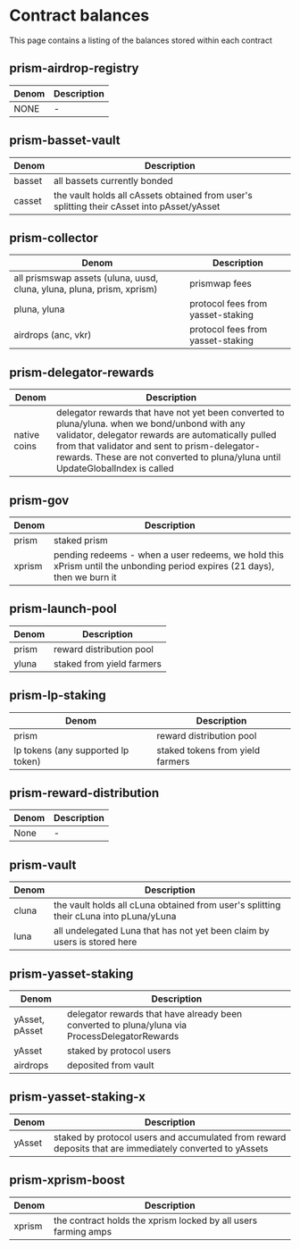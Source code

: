 # Contract balances 
This page contains a listing of the balances stored within each contract

## prism-airdrop-registry
| Denom | Description |
| - | - |
| NONE | - |

## prism-basset-vault

| Denom | Description |
| - | - |
| basset | all bassets currently bonded |
| casset |  the vault holds all cAssets obtained from user's splitting their cAsset into pAsset/yAsset |

## prism-collector

| Denom | Description |
| - | - |
| all prismswap assets (uluna, uusd, cluna, yluna, pluna, prism, xprism) | prismwap fees |
| pluna, yluna | protocol fees from yasset-staking |
| airdrops (anc, vkr) | protocol fees from yasset-staking |

## prism-delegator-rewards

| Denom | Description |
| - | - |
| native coins |  delegator rewards that have not yet been converted to pluna/yluna.  when we bond/unbond with any validator, delegator rewards are automatically pulled from that validator and sent to prism-delegator-rewards.  These are not converted to pluna/yluna until UpdateGlobalIndex is called |

## prism-gov

| Denom | Description |
| - | - |
| prism | staked prism |
| xprism | pending redeems - when a user redeems, we hold this xPrism until the unbonding period expires (21 days), then we burn it |

## prism-launch-pool

| Denom | Description |
| - | - |
| prism | reward distribution pool |
| yluna | staked from yield farmers |

## prism-lp-staking

| Denom | Description |
| - | - |
| prism | reward distribution pool |
| lp tokens (any supported lp token) | staked tokens from yield farmers |

## prism-reward-distribution

| Denom | Description |
| - | - |
| None | - |

## prism-vault
| Denom | Description |
| - | - |
| cluna | the vault holds all cLuna obtained from user's splitting their cLuna into pLuna/yLuna |
| luna | all undelegated Luna that has not yet been claim by users is stored here |

## prism-yasset-staking
| Denom | Description |
| - | - |
| yAsset, pAsset | delegator rewards that have already been converted to pluna/yluna via ProcessDelegatorRewards |
| yAsset | staked by protocol users |
| airdrops | deposited from vault |

## prism-yasset-staking-x
| Denom | Description |
| - | - |
| yAsset | staked by protocol users and accumulated from reward deposits that are immediately converted to yAssets |

## prism-xprism-boost
| Denom | Description |
| - | - |
| xprism | the contract holds the xprism locked by all users farming amps |